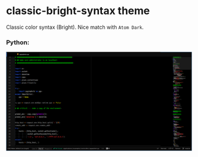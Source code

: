 # classic-bright-syntax theme

Classic color syntax (Bright). Nice match with `Atom Dark`.

### Python:
![A screenshot of your theme](https://github.com/laminko/classic-bright-syntax/blob/master/screenshot.png?raw=true)
